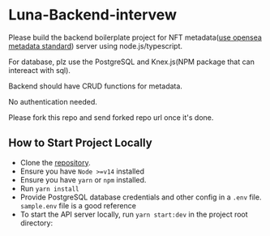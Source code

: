 # Luna-Backend-intervew

Please build the backend boilerplate project for NFT metadata([use opensea metadata standard](https://docs.opensea.io/docs/metadata-standards)) server using node.js/typescript.

For database, plz use the PostgreSQL and Knex.js(NPM package that can intereact with sql).

Backend should have CRUD functions for metadata.

No authentication needed.

Please fork this repo and send forked repo url once it's done.


## How to Start Project Locally

- Clone the [repository](git+https://github.com/DahKulEhmbeey/luna-backend-code-interview.git).
- Ensure you have `Node >=v14` installed
- Ensure you have `yarn` or `npm` installed.
- Run `yarn install`
- Provide PostgreSQL database credentials and other config in a `.env` file. `sample.env` file is a good reference
- To start the API server locally, run `yarn start:dev` in the project root directory:
